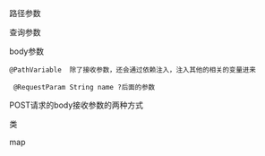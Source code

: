 路径参数

查询参数

body参数



```
@PathVariable  除了接收参数，还会通过依赖注入，注入其他的相关的变量进来
```

```
 @RequestParam String name ?后面的参数
```



POST请求的body接收参数的两种方式

类

map